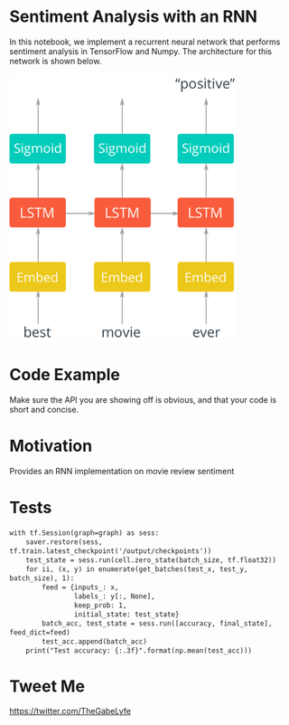 # Sentiment Analysis with an RNN

In this notebook, we implement a recurrent neural network that performs sentiment analysis in TensorFlow and Numpy. 
The architecture for this network is shown below.


<img src="assets/network_diagram.png" width=400px>

# Code Example

 Make sure the API you are showing off is obvious, and that your code is short and concise.

# Motivation

Provides an RNN implementation on movie review sentiment

# Tests

``` test_acc = []
with tf.Session(graph=graph) as sess:
    saver.restore(sess, tf.train.latest_checkpoint('/output/checkpoints'))
    test_state = sess.run(cell.zero_state(batch_size, tf.float32))
    for ii, (x, y) in enumerate(get_batches(test_x, test_y, batch_size), 1):
        feed = {inputs_: x,
                labels_: y[:, None],
                keep_prob: 1,
                initial_state: test_state}
        batch_acc, test_state = sess.run([accuracy, final_state], feed_dict=feed)
        test_acc.append(batch_acc)
    print("Test accuracy: {:.3f}".format(np.mean(test_acc))) 
```
    

# Tweet Me

https://twitter.com/TheGabeLyfe

